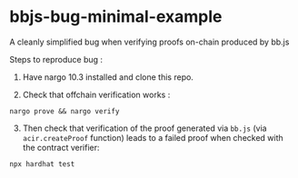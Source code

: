 # bbjs-bug-minimal-example
A cleanly simplified bug when verifying proofs on-chain produced by bb.js

Steps to reproduce bug : 

1. Have nargo 10.3 installed and clone this repo.
   
2. Check that offchain verification works :
```
nargo prove && nargo verify
```

3. Then check that verification of the proof generated via `bb.js` (via `acir.createProof` function) leads to a failed proof when checked with the contract verifier:
```
npx hardhat test
```
